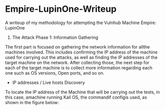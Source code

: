 # Empire-LupinOne-Writeup
A writeup of my methodology for attempting the Vulnhub Machine Empire: LupinOne


1. The Attack Phase 1:  Information Gathering
 
The  first  part  is  focused  on  gathering  the  network  information  for  allthe  machines  involved.   This  includes  confirming  the  IP  address  of  the  machine  used  for carrying out the attacks, as well as finding the IP addresses of the target machine on the network.  After collecting those,  the next step for each of the target machine is to collect more information regarding each one such as OS versions, Open ports, and so on.

   *  IP addresses / Live hosts Discovery

To locate the IP address of the Machine that will be carrying out the tests, in this case, amachine running Kali OS, the commandif configis used, as shown in the figure below:

